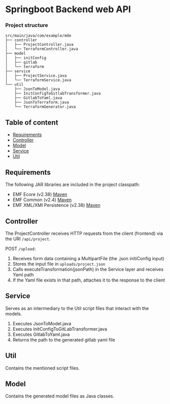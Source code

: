 # Springboot Backend web API

### Project structure
```
src/main/java/com/example/mde
├── controller
│   ├── ProjectController.java
│   └── TerraformController.java
├── model
│   ├── initConfig
│   ├── gitlab
│   └── terraform
├── service
│   ├── ProjectService.java
│   └── TerraformService.java
└── util
    ├── JsonToModel.java
    ├── InitConfigToGitlabTransformer.java
    ├── GitlabToYaml.java
    ├── JsonToTerraform.java
    └── TerraformGenerator.java
```

## Table of content

- [Requirements](#requirements)
- [Controller](#controller)
- [Model](#model)
- [Service](#service)
- [Util](#util)

## Requirements

The following JAR libraries are included in the project classpath:

- EMF Ecore (v2.38) [Maven](https://mvnrepository.com/artifact/org.eclipse.emf/org.eclipse.emf.ecore/2.38.0)
- EMF Common (v2.4) [Maven](https://mvnrepository.com/artifact/org.eclipse.emf/org.eclipse.emf.common/2.40.0)
- EMF XML/XMI Persistence (v2.38) [Maven](https://mvnrepository.com/artifact/org.eclipse.emf/org.eclipse.emf.ecore.xmi/2.38.0) 

## Controller

The ProjectController receives HTTP requests from the client (frontend) via the URI `/api/project`. 

POST `/upload`: 

1. Receives form data containing a MultipartFile (the .json initiConfig input)
2. Stores the input file in `uploads/project.json`
3. Calls executeTransformation(jsonPath) in the Service layer and receives Yaml path
4. If the Yaml file exists in that path, attaches it to the response to the client 

## Service

Serves as an intermediary to the Util script files that interact with the models. 

1. Executes JsonToModel.java
2. Executes InitConfigToGitLabTransformer.java
3. Executes GitlabToYaml.java
4. Returns the path to the generated gitlab yaml file

## Util

Contains the mentioned script files.

## Model

Contains the generated model files as Java classes.